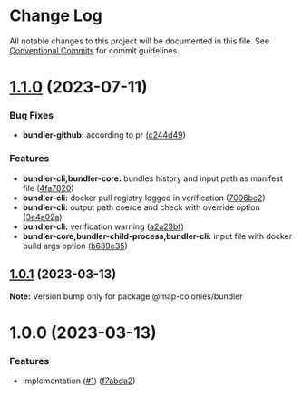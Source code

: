 # Change Log

All notable changes to this project will be documented in this file.
See [Conventional Commits](https://conventionalcommits.org) for commit guidelines.

# [1.1.0](https://github.com/MapColonies/bundler/compare/v1.0.3...v1.1.0) (2023-07-11)


### Bug Fixes

* **bundler-github:** according to pr ([c244d49](https://github.com/MapColonies/bundler/commit/c244d496fbbdcb339abbaaaf07820cb4675ef58b))


### Features

* **bundler-cli,bundler-core:** bundles history and input path as manifest file ([4fa7820](https://github.com/MapColonies/bundler/commit/4fa782032ddda1fefd4a47cdf4bc15c36e8b9d55))
* **bundler-cli:** docker pull registry logged in verification ([7006bc2](https://github.com/MapColonies/bundler/commit/7006bc26f31e68b174bfa020a8bf1e699244c932))
* **bundler-cli:** output path coerce and check with override option ([3e4a02a](https://github.com/MapColonies/bundler/commit/3e4a02a17a8c26790dc7d317235a88d7fc24d7d9))
* **bundler-cli:** verification warning ([a2a23bf](https://github.com/MapColonies/bundler/commit/a2a23bfb092fa5be65f18cf6621dc61251ad9c3a))
* **bundler-core,bundler-child-process,bundler-cli:** input file with docker build args option ([b689e35](https://github.com/MapColonies/bundler/commit/b689e354784ed497068871230a8c19d38635d9b9))





## [1.0.1](https://github.com/MapColonies/bundler/compare/v1.0.0...v1.0.1) (2023-03-13)

**Note:** Version bump only for package @map-colonies/bundler





# 1.0.0 (2023-03-13)


### Features

* implementation ([#1](https://github.com/MapColonies/bundler/issues/1)) ([f7abda2](https://github.com/MapColonies/bundler/commit/f7abda23cce01f91ed3a6ae107f511d5f9909163))
